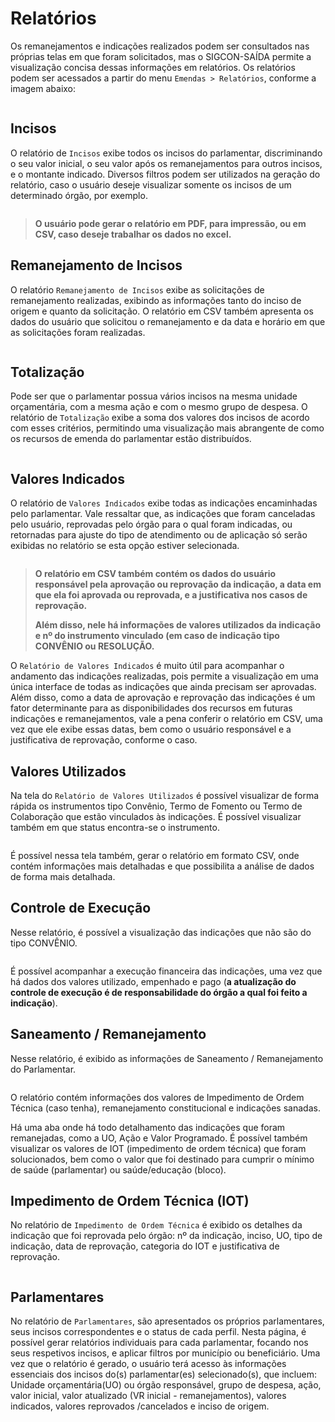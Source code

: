 # Relatórios

Os remanejamentos e indicações realizados podem ser consultados nas próprias telas em que foram solicitados, mas o SIGCON-SAÍDA permite a visualização concisa dessas informações em relatórios. Os relatórios podem ser acessados a partir do menu `Emendas > Relatórios`, conforme a imagem abaixo:

<figure><img src="../../.gitbook/assets/image (5) (1).png" alt=""><figcaption></figcaption></figure>

## **Incisos**

O relatório de `Incisos` exibe todos os incisos do parlamentar, discriminando o seu valor inicial, o seu valor após os remanejamentos para outros incisos, e o montante indicado. Diversos filtros podem ser utilizados na geração do relatório, caso o usuário deseje visualizar somente os incisos de um determinado órgão, por exemplo.

<figure><img src="../../.gitbook/assets/image (13).png" alt=""><figcaption></figcaption></figure>

> **O usuário pode gerar o relatório em PDF, para impressão, ou em CSV, caso deseje trabalhar os dados no excel.**

## **Remanejamento de Incisos**

O relatório `Remanejamento de Incisos` exibe as solicitações de remanejamento realizadas, exibindo as informações tanto do inciso de origem e quanto da solicitação. O relatório em CSV também apresenta os dados do usuário que solicitou o remanejamento e da data e horário em que as solicitações foram realizadas.

<figure><img src="../../.gitbook/assets/image (1) (1).png" alt=""><figcaption></figcaption></figure>

## **Totalização**

Pode ser que o parlamentar possua vários incisos na mesma unidade orçamentária, com a mesma ação e com o mesmo grupo de despesa. O relatório de `Totalização` exibe a soma dos valores dos incisos de acordo com esses critérios, permitindo uma visualização mais abrangente de como os recursos de emenda do parlamentar estão distribuídos.

<figure><img src="../../.gitbook/assets/image (2) (1).png" alt=""><figcaption></figcaption></figure>

## **Valores Indicados**

O relatório de `Valores Indicados` exibe todas as indicações encaminhadas pelo parlamentar. Vale ressaltar que, as indicações que foram canceladas pelo usuário, reprovadas pelo órgão para o qual foram indicadas, ou retornadas para ajuste do tipo de atendimento ou de aplicação só serão exibidas no relatório se esta opção estiver selecionada.

<figure><img src="../../.gitbook/assets/image (3) (1).png" alt=""><figcaption></figcaption></figure>

> **O relatório em CSV também contém os dados do usuário responsável pela aprovação ou reprovação da indicação, a data em que ela foi aprovada ou reprovada, e a justificativa nos casos de reprovação.**
>
> **Além disso, nele há informações de valores utilizados da indicação e nº do instrumento vinculado (em caso de indicação tipo CONVÊNIO ou RESOLUÇÃO.**

O `Relatório de Valores Indicados` é muito útil para acompanhar o andamento das indicações realizadas, pois permite a visualização em uma única interface de todas as indicações que ainda precisam ser aprovadas. Além disso, como a data de aprovação e reprovação das indicações é um fator determinante para as disponibilidades dos recursos em futuras indicações e remanejamentos, vale a pena conferir o relatório em CSV, uma vez que ele exibe essas datas, bem como o usuário responsável e a justificativa de reprovação, conforme o caso.

## Valores Utilizados

Na tela do `Relatório de Valores Utilizados` é possível visualizar de forma rápida os instrumentos tipo Convênio, Termo de Fomento ou Termo de Colaboração que estão vinculados às indicações. É possível visualizar também em que status encontra-se o instrumento.

<figure><img src="../../.gitbook/assets/image (4) (1).png" alt=""><figcaption></figcaption></figure>

É possível nessa tela também, gerar o relatório em formato CSV, onde contém informações mais detalhadas e que  possibilita a análise de dados de forma mais detalhada.

## Controle de Execução

Nesse relatório, é possível a visualização das indicações que não são do tipo CONVÊNIO.&#x20;

<figure><img src="../../.gitbook/assets/image (7) (1).png" alt=""><figcaption></figcaption></figure>

É possível acompanhar a execução financeira das indicações, uma vez que há dados dos valores utilizado, empenhado e pago (**a atualização do controle de execução é de responsabilidade do órgão a qual foi feito a indicação**).

## Saneamento / Remanejamento

Nesse relatório, é exibido as informações de Saneamento / Remanejamento do Parlamentar.&#x20;

<figure><img src="../../.gitbook/assets/image (9) (1).png" alt=""><figcaption></figcaption></figure>

O relatório contém informações dos valores de Impedimento de Ordem Técnica (caso tenha), remanejamento constitucional e indicações sanadas.

Há uma aba onde há todo detalhamento das indicações que foram remanejadas, como a UO, Ação e Valor Programado. É possível também visualizar os valores de IOT (impedimento de ordem técnica) que foram solucionados, bem como o valor que foi destinado para cumprir o mínimo de saúde (parlamentar) ou saúde/educação (bloco).

## Impedimento de Ordem Técnica (IOT)

No relatório de `Impedimento de Ordem Técnica` é exibido os detalhes da indicação que foi reprovada pelo órgão: nº da indicação, inciso, UO, tipo de indicação, data de reprovação, categoria do IOT e justificativa de reprovação.

<figure><img src="../../.gitbook/assets/image (10) (1).png" alt=""><figcaption></figcaption></figure>

## Parlamentares

No relatório de `Parlamentares`, são apresentados os próprios parlamentares, seus incisos correspondentes e o status de cada perfil. Nesta página, é possível gerar relatórios individuais para cada parlamentar, focando nos seus respetivos incisos, e aplicar filtros por município ou beneficiário. Uma vez que o relatório é gerado, o usuário terá acesso às informações essenciais dos incisos do(s) parlamentar(es) selecionado(s), que incluem: Unidade orçamentária(UO) ou órgão responsável, grupo de despesa, ação, valor inicial, valor atualizado (VR inicial - remanejamentos), valores indicados, valores reprovados /cancelados e inciso de origem.

<figure><img src="../../.gitbook/assets/image (11) (1).png" alt=""><figcaption></figcaption></figure>

